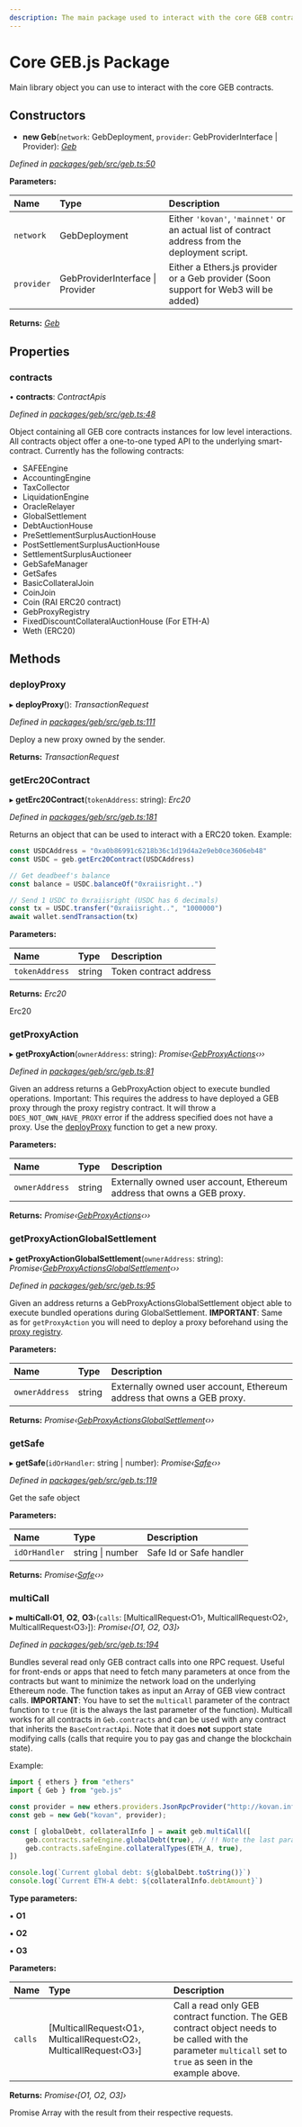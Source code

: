 ```yaml
---
description: The main package used to interact with the core GEB contracts
---
```


# Core GEB.js Package

Main library object you can use to interact with the core GEB contracts.

## Constructors

+ **new Geb**\(`network`: GebDeployment, `provider`: GebProviderInterface \| Provider\): [_Geb_](core-geb-js-package.md)

_Defined in_ [_packages/geb/src/geb.ts:50_](https://github.com/reflexer-labs/geb.js/blob/31f836f/packages/geb/src/geb.ts#L50)

**Parameters:**

| Name | Type | Description |
| :--- | :--- | :--- |
| `network` | GebDeployment | Either `'kovan'`, `'mainnet'` or an actual list of contract address from the deployment script. |
| `provider` | GebProviderInterface \| Provider | Either a Ethers.js provider or a Geb provider \(Soon support for Web3 will be added\) |

**Returns:** [_Geb_](core-geb-js-package.md)

## Properties

### contracts

• **contracts**: _ContractApis_

_Defined in_ [_packages/geb/src/geb.ts:48_](https://github.com/reflexer-labs/geb.js/blob/31f836f/packages/geb/src/geb.ts#L48)

Object containing all GEB core contracts instances for low level interactions. All contracts object offer a one-to-one typed API to the underlying smart-contract. Currently has the following contracts:

* SAFEEngine
* AccountingEngine
* TaxCollector
* LiquidationEngine
* OracleRelayer
* GlobalSettlement
* DebtAuctionHouse
* PreSettlementSurplusAuctionHouse
* PostSettlementSurplusAuctionHouse
* SettlementSurplusAuctioneer
* GebSafeManager
* GetSafes
* BasicCollateralJoin
* CoinJoin
* Coin \(RAI ERC20 contract\)
* GebProxyRegistry
* FixedDiscountCollateralAuctionHouse \(For ETH-A\)
* Weth \(ERC20\)

## Methods

### deployProxy

▸ **deployProxy**\(\): _TransactionRequest_

_Defined in_ [_packages/geb/src/geb.ts:111_](https://github.com/reflexer-labs/geb.js/blob/31f836f/packages/geb/src/geb.ts#L111)

Deploy a new proxy owned by the sender.

**Returns:** _TransactionRequest_

### getErc20Contract

▸ **getErc20Contract**\(`tokenAddress`: string\): _Erc20_

_Defined in_ [_packages/geb/src/geb.ts:181_](https://github.com/reflexer-labs/geb.js/blob/31f836f/packages/geb/src/geb.ts#L181)

Returns an object that can be used to interact with a ERC20 token. Example:

```typescript
const USDCAddress = "0xa0b86991c6218b36c1d19d4a2e9eb0ce3606eb48"
const USDC = geb.getErc20Contract(USDCAddress)

// Get deadbeef's balance
const balance = USDC.balanceOf("0xraiisright..")

// Send 1 USDC to 0xraiisright (USDC has 6 decimals)
const tx = USDC.transfer("0xraiisright..", "1000000")
await wallet.sendTransaction(tx)
```

**Parameters:**

| Name | Type | Description |
| :--- | :--- | :--- |
| `tokenAddress` | string | Token contract address |

**Returns:** _Erc20_

Erc20

### getProxyAction

▸ **getProxyAction**\(`ownerAddress`: string\): _Promise‹_[_GebProxyActions_](safe-proxies.md)_‹››_

_Defined in_ [_packages/geb/src/geb.ts:81_](https://github.com/reflexer-labs/geb.js/blob/31f836f/packages/geb/src/geb.ts#L81)

Given an address returns a GebProxyAction object to execute bundled operations. Important: This requires the address to have deployed a GEB proxy through the proxy registry contract. It will throw a `DOES_NOT_OWN_HAVE_PROXY` error if the address specified does not have a proxy. Use the [deployProxy](core-geb-js-package.md#deployproxy) function to get a new proxy.

**Parameters:**

| Name | Type | Description |
| :--- | :--- | :--- |
| `ownerAddress` | string | Externally owned user account, Ethereum address that owns a GEB proxy. |

**Returns:** _Promise‹_[_GebProxyActions_](safe-proxies.md)_‹››_

### getProxyActionGlobalSettlement

▸ **getProxyActionGlobalSettlement**\(`ownerAddress`: string\): _Promise‹_[_GebProxyActionsGlobalSettlement_](global-settlement-proxies.md)_‹››_

_Defined in_ [_packages/geb/src/geb.ts:95_](https://github.com/reflexer-labs/geb.js/blob/31f836f/packages/geb/src/geb.ts#L95)

Given an address returns a GebProxyActionsGlobalSettlement object able to execute bundled operations during GlobalSettlement. **IMPORTANT**: Same as for `getProxyAction` you will need to deploy a proxy beforehand using the [proxy registry](https://github.com/reflexer-labs/geb-proxy-registry/blob/master/src/GebProxyRegistry.sol).

**Parameters:**

| Name | Type | Description |
| :--- | :--- | :--- |
| `ownerAddress` | string | Externally owned user account, Ethereum address that owns a GEB proxy. |

**Returns:** _Promise‹_[_GebProxyActionsGlobalSettlement_](global-settlement-proxies.md)_‹››_

### getSafe

▸ **getSafe**\(`idOrHandler`: string \| number\): _Promise‹_[_Safe_](safe-management.md)_‹››_

_Defined in_ [_packages/geb/src/geb.ts:119_](https://github.com/reflexer-labs/geb.js/blob/31f836f/packages/geb/src/geb.ts#L119)

Get the safe object

**Parameters:**

| Name | Type | Description |
| :--- | :--- | :--- |
| `idOrHandler` | string \| number | Safe Id or Safe handler |

**Returns:** _Promise‹_[_Safe_](safe-management.md)_‹››_

### multiCall

▸ **multiCall**‹**O1**, **O2**, **O3**›\(`calls`: \[MulticallRequest‹O1›, MulticallRequest‹O2›, MulticallRequest‹O3›\]\): _Promise‹\[O1, O2, O3\]›_

_Defined in_ [_packages/geb/src/geb.ts:194_](https://github.com/reflexer-labs/geb.js/blob/31f836f/packages/geb/src/geb.ts#L194)

Bundles several read only GEB contract calls into one RPC request. Useful for front-ends or apps that need to fetch many parameters at once from the contracts but want to minimize the network load on the underlying Ethereum node. The function takes as input an Array of GEB view contract calls. **IMPORTANT**: You have to set the `multicall` parameter of the contract function to `true` \(it is the always the last parameter of the function\). Multicall works for all contracts in `Geb.contracts` and can be used with any contract that inherits the `BaseContractApi`. Note that it does **not** support state modifying calls \(calls that require you to pay gas and change the blockchain state\).

Example:

```typescript
import { ethers } from "ethers"
import { Geb } from "geb.js"

const provider = new ethers.providers.JsonRpcProvider("http://kovan.infura.io/...")
const geb = new Geb("kovan", provider);

const [ globalDebt, collateralInfo ] = await geb.multiCall([
    geb.contracts.safeEngine.globalDebt(true), // !! Note the last parameter set to true.
    geb.contracts.safeEngine.collateralTypes(ETH_A, true),
])

console.log(`Current global debt: ${globalDebt.toString()}`)
console.log(`Current ETH-A debt: ${collateralInfo.debtAmount}`)
```

**Type parameters:**

▪ **O1**

▪ **O2**

▪ **O3**

**Parameters:**

| Name | Type | Description |
| :--- | :--- | :--- |
| `calls` | \[MulticallRequest‹O1›, MulticallRequest‹O2›, MulticallRequest‹O3›\] | Call a read only GEB contract function. The GEB contract object needs to be called with the parameter `multicall` set to `true` as seen in the example above. |

**Returns:** _Promise‹\[O1, O2, O3\]›_

Promise Array with the result from their respective requests.

